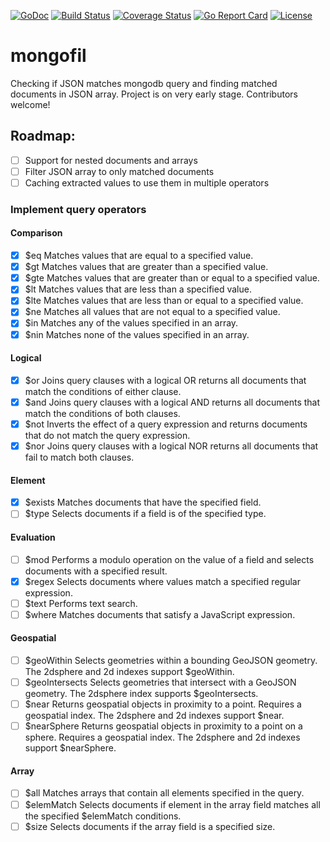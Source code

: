 [![GoDoc](https://godoc.org/github.com/ivahaev/mongofil?status.svg)](https://godoc.org/github.com/ivahaev/mongofil)
[![Build Status](https://travis-ci.org/ivahaev/mongofil.svg?branch=master)](https://travis-ci.org/ivahaev/mongofil)
[![Coverage Status](https://coveralls.io/repos/github/ivahaev/mongofil/badge.svg?branch=master)](https://coveralls.io/github/ivahaev/mongofil?branch=master)
[![Go Report Card](https://goreportcard.com/badge/github.com/ivahaev/mongofil)](https://goreportcard.com/report/github.com/ivahaev/mongofil)
[![License](https://img.shields.io/badge/license-MIT-blue.svg)](https://github.com/ivahaev/mongofil/blob/master/LICENSE)

# mongofil
Checking if JSON matches mongodb query and finding matched documents in JSON array.
Project is on very early stage. Contributors welcome!


## Roadmap:

- [ ] Support for nested documents and arrays
- [ ] Filter JSON array to only matched documents
- [ ] Caching extracted values to use them in multiple operators

### Implement query operators
#### Comparison
- [x] $eq	    Matches values that are equal to a specified value.
- [x] $gt	    Matches values that are greater than a specified value.
- [x] $gte	Matches values that are greater than or equal to a specified value.
- [x] $lt	    Matches values that are less than a specified value.
- [x] $lte	Matches values that are less than or equal to a specified value.
- [x] $ne	    Matches all values that are not equal to a specified value.
- [x] $in	    Matches any of the values specified in an array.
- [x] $nin	Matches none of the values specified in an array.

#### Logical
- [x] $or	Joins query clauses with a logical OR returns all documents that match the conditions of either clause.
- [x] $and	Joins query clauses with a logical AND returns all documents that match the conditions of both clauses.
- [x] $not	Inverts the effect of a query expression and returns documents that do not match the query expression.
- [x] $nor	Joins query clauses with a logical NOR returns all documents that fail to match both clauses.

#### Element
- [x] $exists	Matches documents that have the specified field.
- [ ] $type	    Selects documents if a field is of the specified type.

#### Evaluation
- [ ] $mod	Performs a modulo operation on the value of a field and selects documents with a specified result.
- [x] $regex	Selects documents where values match a specified regular expression.
- [ ] $text	Performs text search.
- [ ] $where	Matches documents that satisfy a JavaScript expression.

#### Geospatial
- [ ] $geoWithin	Selects geometries within a bounding GeoJSON geometry. The 2dsphere and 2d indexes support $geoWithin.
- [ ] $geoIntersects	Selects geometries that intersect with a GeoJSON geometry. The 2dsphere index supports $geoIntersects.
- [ ] $near	Returns geospatial objects in proximity to a point. Requires a geospatial index. The 2dsphere and 2d indexes support $near.
- [ ] $nearSphere	Returns geospatial objects in proximity to a point on a sphere. Requires a geospatial index. The 2dsphere and 2d indexes support $nearSphere.

#### Array
- [ ] $all	Matches arrays that contain all elements specified in the query.
- [ ] $elemMatch	Selects documents if element in the array field matches all the specified $elemMatch conditions.
- [ ] $size	Selects documents if the array field is a specified size.